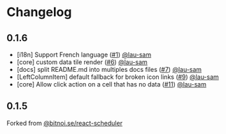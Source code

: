 # Changelog

## 0.1.6

- [i18n] Support French language ([#1](https://github.com/CoderKaine/react-scheduler/pull/1)) [@lau-sam](https://github.com/lau-sam)
- [core] custom data tile render ([#6](https://github.com/CoderKaine/react-scheduler/pull/6)) [@lau-sam](https://github.com/lau-sam)
- [docs] split README.md into multiples docs files ([#7](https://github.com/CoderKaine/react-scheduler/pull/7)) [@lau-sam](https://github.com/lau-sam)
- [LeftColumnItem] default fallback for broken icon links ([#9](https://github.com/CoderKaine/react-scheduler/pull/9)) [@lau-sam](https://github.com/lau-sam)
- [core] Allow click action on a cell that has no data ([#11](https://github.com/CoderKaine/react-scheduler/pull/11)) [@lau-sam](https://github.com/lau-sam)

## 0.1.5
Forked from [@bitnoi.se/react-scheduler](https://github.com/Bitnoise/react-scheduler)